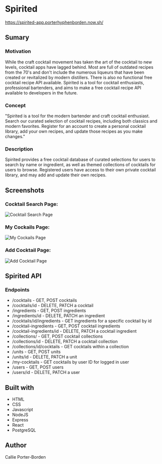 # Spirited

https://spirited-app.porterhyphenborden.now.sh/

## Sumary

### Motivation

While the craft cocktail movement has taken the art of the cocktail to new levels, cocktail apps have lagged behind. Most are full of outdated recipes from the 70's and don't include the numerous liqueurs that have been created or revitalized by modern distillers. There is also no functional free cocktail recipe API available. Spirited is a tool for cocktail enthusiasts, professional bartenders, and aims to make a free cocktail recipe API available to developers in the future.

### Concept

"Spirited is a tool for the modern bartender and craft cocktail enthusiast. Search our curated selection of cocktail recipes, including both classics and modern favorites. Register for an account to create a personal cocktail library, add your own recipes, and update those recipes as you make changes."

### Description

Spirited provides a free cocktail database of curated selections for users to search by name or ingredient, as well as themed collections of cocktails for users to browse. Registered users have access to their own private cocktail library, and may add and update their own recipes.

## Screenshots

### Cocktail Search Page:

![Cocktail Search Page](https://i.imgur.com/2paBjIv.png)

### My Cockails Page:

![My Cockails Page](https://i.imgur.com/xdLJWZH.png)

### Add Cocktail Page:

![Add Cocktail Page](https://i.imgur.com/nNPEx1s.png)

## Spirited API

### Endpoints

* /cocktails - GET, POST cocktails
* /cocktails/id - DELETE, PATCH a cocktail
* /ingredients - GET, POST ingredients
* /ingredients/id - DELETE, PATCH an ingredient
* /cocktails/id/ingredients - GET ingredients for a specific cocktail by id
* /cocktail-ingredients - GET, POST cocktail ingredients
* /cocktail-ingredients/id - DELETE, PATCH a cocktail ingredient
* /collections/ - GET, POST cocktail collections
* /collections/id - DELETE, PATCH a cocktail collection
* /collections/id/cocktails - GET cocktails within a collection
* /units - GET, POST units
* /units/id - DELETE, PATCH a unit
* /my-cocktails - GET cocktails by user ID for logged in user
* /users - GET, POST users
* /users/id - DELETE, PATCH a user

## Built with

* HTML
* CSS
* Javascript
* NodeJS
* Express
* React
* PostgreSQL

## Author

Callie Porter-Borden




